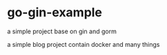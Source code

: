 # go-gin-example

a simple project base on gin and gorm

a simple blog project contain docker and many things
